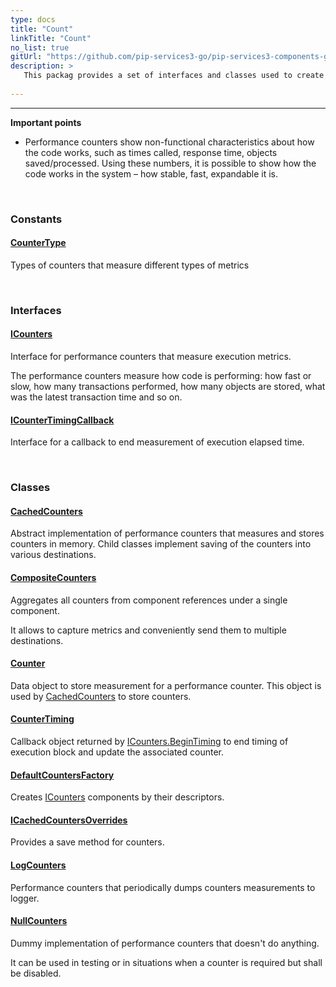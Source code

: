 ```yaml
---
type: docs
title: "Count"
linkTitle: "Count"
no_list: true
gitUrl: "https://github.com/pip-services3-go/pip-services3-components-go"
description: >
   This packag provides a set of interfaces and classes used to create performance counters.
    
---
```

---
**Important points**

- Performance counters show non-functional characteristics about how the code works, such as times called, response time, objects saved/processed. Using these numbers, it is possible to show how the code works in the system – how stable, fast, expandable it is. 
<div class="module-body"> 

<br>

### Constants

#### [CounterType](counter_type)
Types of counters that measure different types of metrics

<br>

### Interfaces

#### [ICounters](icounters)
Interface for performance counters that measure execution metrics.

The performance counters measure how code is performing:
how fast or slow, how many transactions performed, how many objects
are stored, what was the latest transaction time and so on.

#### [ICounterTimingCallback](icounter_timing_callback)
Interface for a callback to end measurement of execution elapsed time.

<br>

### Classes

#### [CachedCounters](cached_counters)
Abstract implementation of performance counters that measures and stores counters in memory.
Child classes implement saving of the counters into various destinations.


#### [CompositeCounters](composite_counters)
Aggregates all counters from component references under a single component.

It allows to capture metrics and conveniently send them to multiple destinations. 


#### [Counter](counter)
Data object to store measurement for a performance counter.
This object is used by [CachedCounters](../cached_counters) to store counters.


#### [CounterTiming](timing)
Callback object returned by [ICounters.BeginTiming](icounters/#begintiming) to end timing
of execution block and update the associated counter.

#### [DefaultCountersFactory](default_counters_factory)
Creates [ICounters](icounters) components by their descriptors.

#### [ICachedCountersOverrides](icached_counters_overrides)
Provides a save method for counters.

#### [LogCounters](log_counters)
Performance counters that periodically dumps counters measurements to logger.


#### [NullCounters](null_counters)
Dummy implementation of performance counters that doesn't do anything.

It can be used in testing or in situations when a counter is required
but shall be disabled.


</div>
